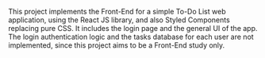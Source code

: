 This project implements the Front-End for a simple To-Do List web application, using the React JS library, and also Styled Components replacing pure CSS.
It includes the login page and the general UI of the app.
The login authentication logic and the tasks database for each user are not implemented, since this project aims to be a Front-End study only.

